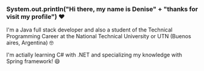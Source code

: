 ### System.out.println("Hi there, my name is Denise" + "thanks for visit my profile") ❤️
I'm a Java full stack developer and also a student of the Technical Programming Career at the National Technical University or UTN (Buenos aires, Argentina) 🤓 

I'm actially learning C# with .NET and specializing my knowledge with Spring framework! 😄
